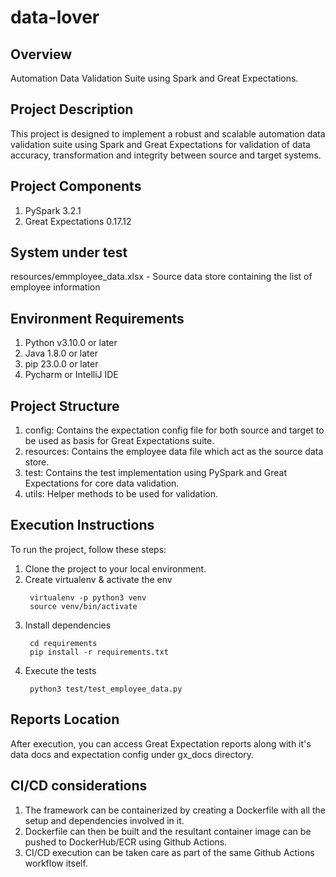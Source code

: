 # data-lover

## Overview
Automation Data Validation Suite using Spark and Great Expectations.

## Project Description
This project is designed to implement a robust and scalable automation data validation suite using Spark and Great Expectations for validation of data accuracy, transformation and integrity between source and target systems.

## Project Components
1. PySpark 3.2.1
2. Great Expectations 0.17.12

## System under test
resources/emmployee_data.xlsx - Source data store containing the list of employee information

## Environment Requirements
1. Python v3.10.0 or later
2. Java 1.8.0 or later
3. pip 23.0.0 or later
4. Pycharm or IntelliJ IDE

## Project Structure
1. config: Contains the expectation config file for both source and target to be used as basis for Great Expectations suite.
2. resources: Contains the employee data file which act as the source data store.
3. test: Contains the test implementation using PySpark and Great Expectations for core data validation.
4. utils: Helper methods to be used for validation.

## Execution Instructions
To run the project, follow these steps:
1. Clone the project to your local environment.
2. Create virtualenv & activate the env
   ```
    virtualenv -p python3 venv
    source venv/bin/activate
   ```
3. Install dependencies
   ```
    cd requirements
    pip install -r requirements.txt
   ```
4. Execute the tests
   ```
    python3 test/test_employee_data.py
   ```

## Reports Location
After execution, you can access Great Expectation reports along with it's data docs and expectation config under gx_docs directory.

## CI/CD considerations
1. The framework can be containerized by creating a Dockerfile with all the setup and dependencies involved in it.
2. Dockerfile can then be built and the resultant container image can be pushed to DockerHub/ECR using Github Actions.
3. CI/CD execution can be taken care as part of the same Github Actions workflow itself.
